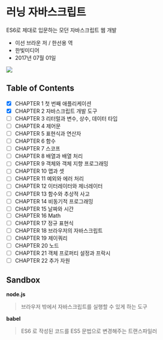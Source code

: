 # 러닝 자바스크립트

ES6로 제대로 입문하는 모던 자바스크립트 웹 개발

* 이선 브라운 저 / 한선용 역 
* 한빛미디어 
* 2017년 07월 01일

<img src="http://image.yes24.com/goods/42806896/300x0"/>

## Table of Contents

- [x] CHAPTER 1 첫 번째 애플리케이션
- [x] CHAPTER 2 자바스크립트 개발 도구
- [ ] CHAPTER 3 리터럴과 변수, 상수, 데이터 타입
- [ ] CHAPTER 4 제어문
- [ ] CHAPTER 5 표현식과 연산자
- [ ] CHAPTER 6 함수
- [ ] CHAPTER 7 스코프
- [ ] CHAPTER 8 배열과 배열 처리
- [ ] CHAPTER 9 객체와 객체 지향 프로그래밍
- [ ] CHAPTER 10 맵과 셋
- [ ] CHAPTER 11 예외와 에러 처리
- [ ] CHAPTER 12 이터레이터와 제너레이터
- [ ] CHAPTER 13 함수와 추상적 사고
- [ ] CHAPTER 14 비동기적 프로그래밍
- [ ] CHAPTER 15 날짜와 시간
- [ ] CHAPTER 16 Math
- [ ] CHAPTER 17 정규 표현식
- [ ] CHAPTER 18 브라우저의 자바스크립트
- [ ] CHAPTER 19 제이쿼리
- [ ] CHAPTER 20 노드
- [ ] CHAPTER 21 객체 프로퍼티 설정과 프락시
- [ ] CHAPTER 22 추가 자원

## Sandbox

**node.js**
> 브라우저 밖에서 자바스크립트를 실행할 수 있게 하는 도구

**babel**
> ES6 로 작성된 코드를 ES5 문법으로 변경해주는 트랜스파일러